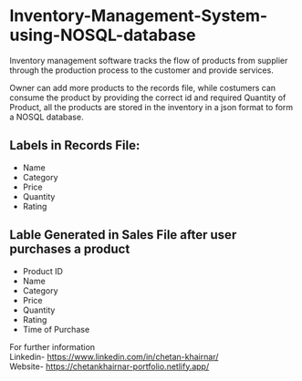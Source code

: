 # Inventory-Management-System-using-NOSQL-database
Inventory management software tracks the flow of products from supplier through the production process to the customer and provide services.

Owner can add more products to the records file, while costumers can consume the product by providing the correct id and required Quantity of Product, all the products are stored in the inventory in a json format to form a NOSQL database.

## Labels in Records File:
* Name
* Category 
* Price
* Quantity 
* Rating


## Lable Generated in Sales File after user purchases a product
* Product ID
* Name
* Category 
* Price
* Quantity 
* Rating
* Time of Purchase

For further information <br>
Linkedin- https://www.linkedin.com/in/chetan-khairnar/ <br>
Website- https://chetankhairnar-portfolio.netlify.app/
